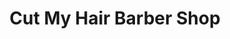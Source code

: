 ---
title: "Cut My Hair Barber Shop"
url: /vancouver/cut-my-hair-barber-shop-denman-street/
shop: Friseur
---